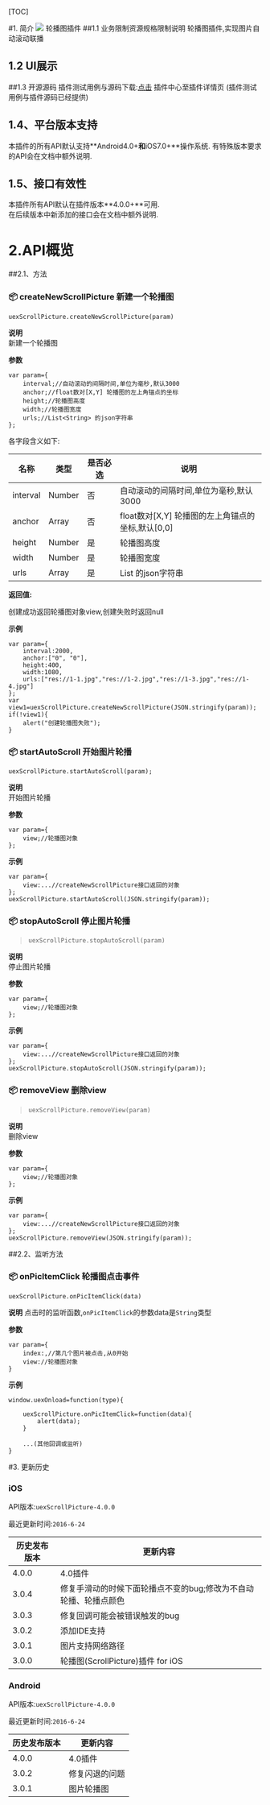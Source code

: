 [TOC]

#1. 简介 [![](http://appcan-download.oss-cn-beijing.aliyuncs.com/%E5%85%AC%E6%B5%8B%2Fgf.png)]()
轮播图插件
##1.1 业务限制资源规格限制说明
轮播图插件,实现图片自动滚动联播
## 1.2 UI展示
##1.3 开源源码
插件测试用例与源码下载:[点击](http://plugin.appcan.cn/details.html?id=433_index) 插件中心至插件详情页 (插件测试用例与插件源码已经提供) 


## 1.4、平台版本支持
本插件的所有API默认支持**Android4.0+**和**iOS7.0+**操作系统. 
有特殊版本要求的API会在文档中额外说明.

## 1.5、接口有效性
本插件所有API默认在插件版本**4.0.0+**可用.  
在后续版本中新添加的接口会在文档中额外说明. 

# 2.API概览  
##2.1、方法  
### 📦 createNewScrollPicture   新建一个轮播图

`uexScrollPicture.createNewScrollPicture(param)`

**说明**  
新建一个轮播图

**参数**

```
var param={
	interval;//自动滚动的间隔时间,单位为毫秒,默认3000
	anchor;//float数对[X,Y] 轮播图的左上角锚点的坐标
	height;//轮播图高度
	width;//轮播图宽度
	urls;//List<String> 的json字符串
};
```

各字段含义如下:

| 名称       | 类型     | 是否必选 | 说明                                |
| -------- | ------ | ---- | --------------------------------- |
| interval | Number | 否    | 自动滚动的间隔时间,单位为毫秒,默认3000            |
| anchor   | Array  | 否    | float数对[X,Y] 轮播图的左上角锚点的坐标,默认[0,0] |
| height   | Number | 是    | 轮播图高度                             |
| width    | Number | 是    | 轮播图宽度                             |
| urls     | Array  | 是    | List<String> 的json字符串             |

**返回值:**

创建成功返回轮播图对象view,创建失败时返回null

**示例**

```
var param={
	interval:2000,
	anchor:["0", "0"],
	height:400,
	width:1080,
	urls:["res://1-1.jpg","res://1-2.jpg","res://1-3.jpg","res://1-4.jpg"]
};
var view1=uexScrollPicture.createNewScrollPicture(JSON.stringify(param));
if(!view1){
	alert("创建轮播图失败");
}

```

### 📦 startAutoScroll   开始图片轮播

`uexScrollPicture.startAutoScroll(param);`

**说明**  
开始图片轮播

**参数**

```
var param={
	view;//轮播图对象
};
```

**示例**

```
var param={
	view:...//createNewScrollPicture接口返回的对象
};
uexScrollPicture.startAutoScroll(JSON.stringify(param));
```

### 📦 stopAutoScroll   停止图片轮播
>`uexScrollPicture.stopAutoScroll(param)`

**说明**  
停止图片轮播

**参数**
```
var param={
	view;//轮播图对象
};
```

**示例**

```
var param={
	view:...//createNewScrollPicture接口返回的对象
};
uexScrollPicture.stopAutoScroll(JSON.stringify(param));
```

### 📦 removeView   删除view
>`uexScrollPicture.removeView(param)`

**说明**  
删除view

**参数**
```
var param={
	view;//轮播图对象
};
```

**示例**

```
var param={
	view:...//createNewScrollPicture接口返回的对象
};
uexScrollPicture.removeView(JSON.stringify(param));
```


##2.2、监听方法

### 📦 onPicItemClick 轮播图点击事件

`uexScrollPicture.onPicItemClick(data)`

**说明**
点击时的监听函数,`onPicItemClick`的参数data是`String`类型

**参数**

```
var param={
	index:,//第几个图片被点击,从0开始
	view://轮播图对象
}
```


**示例**

```
window.uexOnload=function(type){
	
	uexScrollPicture.onPicItemClick=function(data){
		alert(data);
	}

	...(其他回调或监听)
}
```

#3. 更新历史

### iOS

API版本:`uexScrollPicture-4.0.0`

最近更新时间:`2016-6-24`

| 历史发布版本 | 更新内容                               |
| ------ | ---------------------------------- |
| 4.0.0  | 4.0插件                              |
| 3.0.4  | 修复手滑动的时候下面轮播点不变的bug;修改为不自动轮播、轮播点颜色 |
| 3.0.3  | 修复回调可能会被错误触发的bug                   |
| 3.0.2  | 添加IDE支持                            |
| 3.0.1  | 图片支持网络路径                           |
| 3.0.0  | 轮播图(ScrollPicture)插件 for iOS       |

### Android
API版本:`uexScrollPicture-4.0.0`

最近更新时间:`2016-6-24`

| 历史发布版本 | 更新内容    |
| ------ | ------- |
| 4.0.0  | 4.0插件   |
| 3.0.2  | 修复闪退的问题 |
| 3.0.1  | 图片轮播图   |

